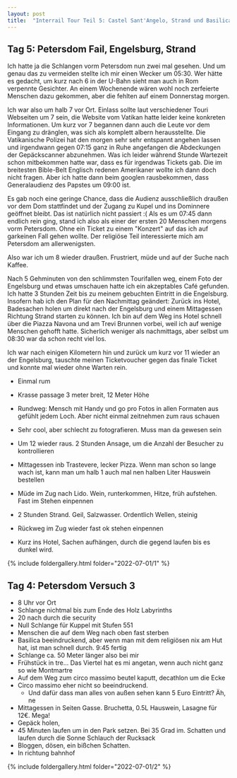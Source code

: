```yaml
---
layout: post
title:  "Interrail Tour Teil 5: Castel Sant'Angelo, Strand und Basilica Sancti Petri in Vaticano"
---
```


## Tag 5: Petersdom Fail, Engelsburg, Strand
Ich hatte ja die Schlangen vorm Petersdom nun zwei mal gesehen. Und um genau das zu vermeiden stellte ich mir einen Wecker um 05:30.
Wer hätte es gedacht, um kurz nach 6 in der U-Bahn sieht man auch in Rom verpennte Gesichter.
An einem Wochenende wären wohl noch zerfeierte Menschen dazu gekommen, aber die fehlten auf einem Donnerstag morgen.

Ich war also um halb 7 vor Ort.
Einlass sollte laut verschiedener Touri Webseiten um 7 sein, die Website vom Vatikan hatte leider keine konkreten Informationen.
Um kurz vor 7 begannen dann auch die Leute vor dem Eingang zu dränglen, was sich als komplett albern herausstellte.
Die Vatikanische Polizei hat den morgen sehr sehr entspannt angehen lassen und irgendwann gegen 07:15 ganz in Ruhe angefangen die Abdeckungen der Gepäckscanner abzunehmen.
Was ich leider während Stunde Wartezeit schon mitbekommen hatte war, dass es für irgendwas Tickets gab. 
Die im breitesten Bible-Belt Englisch redenen Amerikaner wollte ich dann doch nicht fragen.
Aber ich hatte dann beim googlen rausbekommen, dass Generalaudienz des Papstes um 09:00 ist.

Es gab noch eine geringe Chance, dass die Audienz ausschließlich draußen vor dem Dom stattfindet und der Zugang zu Kupel und ins Dominnere geöffnet bleibt.
Das ist natürlich nicht passiert :(
Als es um 07:45 dann endlich rein ging, stand ich also als einer der ersten 20 Menschen morgens vorm Petersdom.
Ohne ein Ticket zu einem "Konzert" auf das ich auf garkeinen Fall gehen wollte.
Der religiöse Teil interessierte mich am Petersdom am allerwenigsten.

Also war ich um 8 wieder draußen. Frustriert, müde und auf der Suche nach Kaffee.

Nach 5 Gehminuten von den schlimmsten Tourifallen weg, einem Foto der Engelsburg und etwas umschauen hatte ich ein akzeptables Café gefunden.
Ich hatte 3 Stunden Zeit bis zu meinem gebuchten Eintritt in die Engelsburg.
Insofern hab ich den Plan für den Nachmittag geändert:
Zurück ins Hotel, Badesachen holen um direkt nach der Engelsburg und einem Mittagessen Richtung Strand starten zu können.
Ich bin auf dem Weg ins Hotel schnell über die Piazza Navona und am Trevi Brunnen vorbei, weil ich auf wenige Menschen gehofft hatte.
Sicherlich weniger als nachmittags, aber selbst um 08:30 war da schon recht viel los.


Ich war nach einigen Kilometern hin und zurück um kurz vor 11 wieder an der Engelsburg, tauschte meinen Ticketvoucher gegen das finale Ticket und konnte mal wieder ohne Warten rein.


* Einmal rum
* Krasse passage 3 meter breit, 12 Meter Höhe 
* Rundweg: Mensch mit Handy und go pro Fotos in allen Formaten aus gefühlt jedem Loch. Aber nicht einmal zeitnehmen zum raus schauen 
* Sehr cool, aber schlecht zu fotografieren. Muss man da gewesen sein 
* Um 12 wieder raus. 2 Stunden Ansage, um die Anzahl der Besucher zu kontrollieren 


* Mittagessen inb Trastevere, lecker Pizza. Wenn man schon so lange wach ist, kann man um halb 1 auch mal nen halben Liter Hauswein bestellen 

* Müde im Zug nach Lido. Wein, runterkommen, Hitze, früh aufstehen. Fast im Stehen einpennen
* 2 Stunden Strand. Geil, Salzwasser. Ordentlich Wellen, steinig
* Rückweg im Zug wieder fast ok stehen einpennen 

* Kurz ins Hotel, Sachen aufhängen, durch die gegend laufen bis es dunkel wird.

{% include foldergallery.html folder="2022-07-01/1" %}

## Tag 4: Petersdom Versuch 3 
* 8 Uhr vor Ort 
* Schlange nichtmal bis zum Ende des Holz Labyrinths
* 20 nach durch die security
* Null Schlange für Kuppel mit Stufen 551
* Menschen die auf dem Weg nach oben fast sterben 
* Basilica beeindruckend, aber wenn man mit dem religiösen nix am Hut hat, ist man schnell durch. 9:45 fertig 
* Schlange ca. 50 Meter länger also bei mir 
* Frühstück in tre... Das Viertel hat es mi angetan, wenn auch nicht ganz so wie Montmartre 
* Auf dem Weg zum circo massimo beutel kaputt, decathlon um die Ecke 
* Circo massimo eher nicht so beeindruckend.
  * Und dafür dass man alles von außen sehen kann 5 Euro Eintritt? Äh, ne
* Mittagessen in Seiten Gasse. Bruchetta, 0.5L Hauswein, Lasagne für 12€. Mega!
* Gepäck holen,
* 45 Minuten laufen um in den Park setzen. Bei 35 Grad im. Schatten und laufen durch die Sonne Schlauch der Rucksack 
* Bloggen, dösen, ein bißchen Schatten. 
* In richtung bahnhof

{% include foldergallery.html folder="2022-07-01/2" %}
